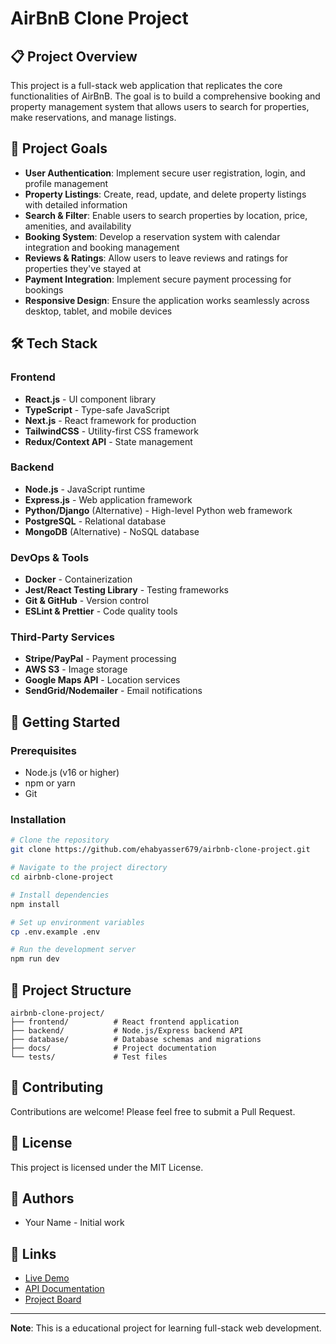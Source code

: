 # AirBnB Clone Project

## 📋 Project Overview

This project is a full-stack web application that replicates the core functionalities of AirBnB. The goal is to build a comprehensive booking and property management system that allows users to search for properties, make reservations, and manage listings.

## 🎯 Project Goals

- **User Authentication**: Implement secure user registration, login, and profile management
- **Property Listings**: Create, read, update, and delete property listings with detailed information
- **Search & Filter**: Enable users to search properties by location, price, amenities, and availability
- **Booking System**: Develop a reservation system with calendar integration and booking management
- **Reviews & Ratings**: Allow users to leave reviews and ratings for properties they've stayed at
- **Payment Integration**: Implement secure payment processing for bookings
- **Responsive Design**: Ensure the application works seamlessly across desktop, tablet, and mobile devices

## 🛠️ Tech Stack

### Frontend
- **React.js** - UI component library
- **TypeScript** - Type-safe JavaScript
- **Next.js** - React framework for production
- **TailwindCSS** - Utility-first CSS framework
- **Redux/Context API** - State management

### Backend
- **Node.js** - JavaScript runtime
- **Express.js** - Web application framework
- **Python/Django** (Alternative) - High-level Python web framework
- **PostgreSQL** - Relational database
- **MongoDB** (Alternative) - NoSQL database

### DevOps & Tools
- **Docker** - Containerization
- **Jest/React Testing Library** - Testing frameworks
- **Git & GitHub** - Version control
- **ESLint & Prettier** - Code quality tools

### Third-Party Services
- **Stripe/PayPal** - Payment processing
- **AWS S3** - Image storage
- **Google Maps API** - Location services
- **SendGrid/Nodemailer** - Email notifications

## 🚀 Getting Started

### Prerequisites
- Node.js (v16 or higher)
- npm or yarn
- Git

### Installation
```bash
# Clone the repository
git clone https://github.com/ehabyasser679/airbnb-clone-project.git

# Navigate to the project directory
cd airbnb-clone-project

# Install dependencies
npm install

# Set up environment variables
cp .env.example .env

# Run the development server
npm run dev
```

## 📁 Project Structure

```
airbnb-clone-project/
├── frontend/          # React frontend application
├── backend/           # Node.js/Express backend API
├── database/          # Database schemas and migrations
├── docs/              # Project documentation
└── tests/             # Test files
```

## 🤝 Contributing

Contributions are welcome! Please feel free to submit a Pull Request.

## 📄 License

This project is licensed under the MIT License.

## 👥 Authors

- Your Name - Initial work

## 🔗 Links

- [Live Demo](#)
- [API Documentation](#)
- [Project Board](#)

---

**Note**: This is a educational project for learning full-stack web development.
